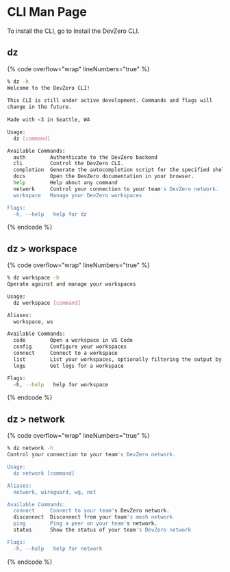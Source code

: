 # CLI Man Page

To install the CLI, go to Install the DevZero CLI.

## dz 

{% code overflow="wrap" lineNumbers="true" %}
```bash
% dz -h
Welcome to the DevZero CLI!                                        
                                                                   
This CLI is still under active development. Commands and flags will
change in the future.                                              
                                                                   
Made with <3 in Seattle, WA

Usage:
  dz [command]

Available Commands:
  auth        Authenticate to the DevZero backend
  cli         Control the DevZero CLI.
  completion  Generate the autocompletion script for the specified shell
  docs        Open the DevZero documentation in your browser.
  help        Help about any command
  network     Control your connection to your team's DevZero network.
  workspace   Manage your DevZero workspaces

Flags:
  -h, --help   help for dz
```
{% endcode %}

## dz > workspace

{% code overflow="wrap" lineNumbers="true" %}
```bash
% dz workspace -h
Operate against and manage your workspaces

Usage:
  dz workspace [command]

Aliases:
  workspace, ws

Available Commands:
  code        Open a workspace in VS Code
  config      Configure your workspaces
  connect     Connect to a workspace
  list        List your workspaces, optionally filtering the output by workspace ID / name
  logs        Get logs for a workspace

Flags:
  -h, --help   help for workspace
```
{% endcode %}

## dz > network

{% code overflow="wrap" lineNumbers="true" %}
```bash
% dz network -h 
Control your connection to your team's DevZero network.

Usage:
  dz network [command]

Aliases:
  network, wireguard, wg, net

Available Commands:
  connect     Connect to your team's DevZero network.
  disconnect  Disconnect from your team's mesh network
  ping        Ping a peer on your team's network.
  status      Show the status of your team's DevZero network

Flags:
  -h, --help   help for network
```
{% endcode %}

